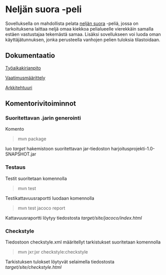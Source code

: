 # Neljän suora -peli

Sovelluksella on mahdollista pelata [neljän suora](https://fi.wikipedia.org/wiki/Nelj%C3%A4n_suora) -peliä, jossa on tarkoituksena laittaa neljä omaa kiekkoa pelialueelle vierekkäin samalla estäen vastustajaa tekemästä samaa. Lisäksi sovellukseen voi luoda oman käyttäjätunnuksen, jonka perusteella vanhojen pelien tuloksia tilastoidaan.


## Dokumentaatio

[Työaikakirjanpito](https://github.com/pprepu/ot-harjoitustyo/blob/master/dokumentaatio/tyoaikakirjanpito.md)

[Vaatimusmäärittely](https://github.com/pprepu/ot-harjoitustyo/blob/master/dokumentaatio/vaatimusmaarittely.md)

[Arkkitehtuuri](https://github.com/pprepu/ot-harjoitustyo/blob/master/dokumentaatio/arkkitehtuuri.md)

## Komentorivitoiminnot

### Suoritettavan .jarin generointi

Komento
> mvn package

luo *target* hakemistoon suoritettavan jar-tiedoston harjoitusprojekti-1.0-SNAPSHOT.jar

### Testaus

Testit suoritetaan komennolla
> mvn test

Testikattavuusraportti luodaan komennolla
> mvn test jacoco report

Kattavuusraportti löytyy tiedostosta *target/site/jacoco/index.html*

### Checkstyle

Tiedostoon checkstyle.xml määritellyt tarkistukset suoritetaan komennolla

> mvn jxr:jxr checkstyle:checkstyle

Tarkistuksen tulokset löytyvät selaimella tiedostosta *target/site/checkstyle.html*

